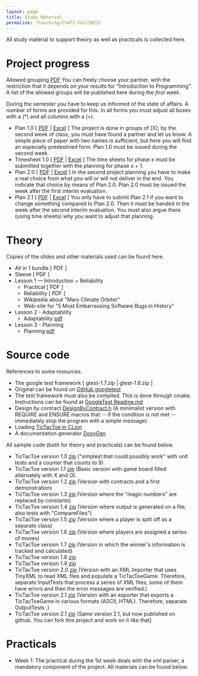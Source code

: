 ```yaml
---
layout: page
title: Study Material
permalink: /teaching/CS472-Fall2023/
---
```


All study material to support theory as well as practicals is collected here.

Project progress
============
Allowed grouping [PDF]() You can freely choose your partner, with the restriction that it 
depends on your results for "Introduction to Programming". A list of the allowed groups 
will be published here during the *first* week.

During the semester you have to keep us informed of the state of affairs. A number of forms are provided for this. In all forms you must adjust all boxes with a (*) and all columns with a (+).

* Plan 1.0 [ [PDF]() | [Excel]() ] The project is done in groups of [X]; by the second week of class, you must have found a partner and let us know. A simple piece of paper with two names is sufficient, but here you will find an especially predestined form. Plan 1.0 must be issued during the second week.
* Timesheet 1.0 [ [PDF]() | [Excel]() ] The time sheets for phase x must be submitted together with the planning for phase x + 1.
* Plan 2.0 [ [PDF]() | [Excel]() ] In the second project planning you have to make a real choice from what you will or will not deliver in the end. You indicate that choice by means of Plan 2.0. Plan 2.0 must be issued the week after the first interim evaluation.
* Plan 2.1 [ [PDF]() | [Excel]() ] You only have to submit Plan 2.1 if you want to change something compared to Plan 2.0. Then it must be handed in the week after the second interim evaluation. You must also argue there (using time sheets) why you want to adjust that planning.

Theory
=======
Copies of the slides and other materials used can be found here. 
* All in 1 bundle [ PDF ]
* Sleeve [ PDF ]
* Lesson 1 — Introduction + Reliability
  * Practical [ PDF ]
  * Reliability [ PDF ]
  * Wikipedia about "Mars Climate Orbiter"
  * Web-site for "5 Most Embarrassing Software Bugs in History"
* Lesson 2 - Adaptability
  * Adaptability [pdf]()
* Lesson 3 - Planning 
  * Planning [pdf]()

Source code
=====
References to some resources.
* The google test framework [ gtest-1.7.zip | gtest-1.6.zip ]
* Original can be found on [GitHub googletest](https://github.com/google/googletest)
* The test framework must also be compiled. This is done through cmake. Instructions can be found at [GoogleTest Readme.md](https://github.com/google/googletest/blob/main/googletest/README.md)
* Design by contract [DesignByContract.h](material/DesignByContract.h) (A minimalist version with REQUIRE and ENSURE macros that -- if the condition is not met -- immediately stop the program with a simple message). 
* Loading [TicTacToe in CLion](loading_TicTacToe_in_CLion.md)
* A documentation generator [DoxyGen](https://doxygen.nl/) 

All sample code (both for theory and practicals) can be found below.
* TicTacToe version 1.0 [zip]() ("simplest that could possibly work" with unit tests and a counter that counts to 9)
* TicTacToe version 1.1 [zip]() (Basic version with game board filled alternately with X and O).
* TicTacToe version 1.2 [zip]() (Version with contracts and a first demonstration)
* TicTacToe version 1.3 [zip]() (Version where the "magic numbers" are replaced by constants)
* TicTacToe version 1.4 [zip]() (Version where output is generated on a file; also tests with "CompareFiles")
* TicTacToe version 1.5 [zip]() (Version where a player is split off as a separate class)
* TicTacToe version 1.6 [zip]() (Version where players are assigned a series of moves)
* TicTacToe version 1.7 [zip]() (Version in which the winner's information is tracked and calculated)
* TicTacToe version 1.8 [zip]()
* TicTacToe version 1.9 [zip]()
* TicTacToe version 2.0 [zip]() (Version with an XML Importer that uses TinyXML to read XML files and populate a TicTacToeGame. Therefore, separate InputTests that process a series of XML files; some of them have errors and then the error messages are verified.)
* TicTacToe version 2.1 [zip]() (Version with an exporter that exports a TicTacToeGame in various formats (ASCII, HTML). Therefore, separate OutputTests .)
* TicTacToe version 2.1 [zip]() (Same version 2.1, but now published on github. You can fork this project and work on it like that]

Practicals
========

* Week 1: The practical during the 1st week deals with the xml parser, a mandatory component of the project. All materials can be found below.















